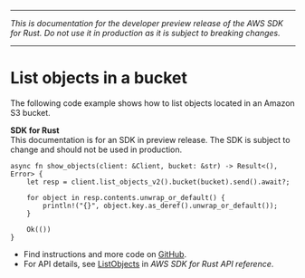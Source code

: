 --------

 *This is documentation for the developer preview release of the AWS SDK for Rust\. Do not use it in production as it is subject to breaking changes\.* 

--------

# List objects in a bucket<a name="s3_ListObjects_rust_topic"></a>

The following code example shows how to list objects located in an Amazon S3 bucket\.

**SDK for Rust**  
This documentation is for an SDK in preview release\. The SDK is subject to change and should not be used in production\.
  

```
async fn show_objects(client: &Client, bucket: &str) -> Result<(), Error> {
    let resp = client.list_objects_v2().bucket(bucket).send().await?;

    for object in resp.contents.unwrap_or_default() {
        println!("{}", object.key.as_deref().unwrap_or_default());
    }

    Ok(())
}
```
+  Find instructions and more code on [GitHub](https://github.com/awsdocs/aws-doc-sdk-examples/tree/main/rust_dev_preview/s3#code-examples)\. 
+  For API details, see [ListObjects](https://awslabs.github.io/aws-sdk-rust/) in *AWS SDK for Rust API reference*\. 